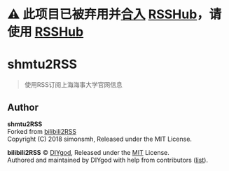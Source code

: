 # ⚠️ 此项目已被弃用并[合入](https://github.com/DIYgod/RSSHub/pull/285) [RSSHub](https://github.com/DIYgod/RSSHub)，请使用 [RSSHub](https://github.com/DIYgod/RSSHub)

# shmtu2RSS

> 使用RSS订阅上海海事大学官网信息

## Author

**shmtu2RSS**  
Forked from [bilibili2RSS](https://github.com/DIYgod/bilibili2RSS)  
Copyright (C) 2018 simonsmh, Released under the MIT License.

**bilibili2RSS** © [DIYgod](https://github.com/DIYgod), Released under the [MIT](./LICENSE) License.  
Authored and maintained by DIYgod with help from contributors ([list](https://github.com/DIYgod/DPlayer/contributors)).  
